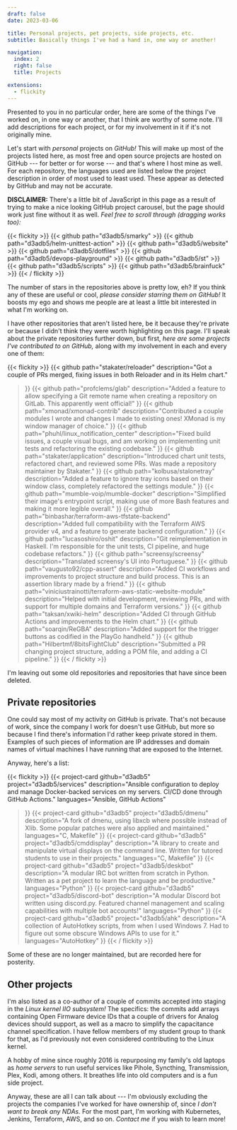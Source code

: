 ```yaml
---
draft: false
date: 2023-03-06

title: Personal projects, pet projects, side projects, etc.
subtitle: Basically things I've had a hand in, one way or another!

navigation:
  index: 2
  right: false
  title: Projects

extensions:
  - flickity
---
```


Presented to you in no particular order, here are some of the things I've
worked on, in one way or another, that I think are worthy of some note. I'll
add descriptions for each project, or for my involvement in it if it's not
originally mine.

Let's start with _personal_ projects on _GitHub!_ This will make up most of the
projects listed here, as most free and open source projects are hosted on
GitHub --- for better or for worse --- and that's where I host mine as well.
For each repository, the languages used are listed below the project
description in order of most used to least used. These appear as detected by
GitHub and may not be accurate.

**DISCLAIMER:** There's a little bit of JavaScript in this page as a result of
trying to make a nice looking GitHub project carousel, but the page should work
just fine without it as well. _Feel free to scroll through (dragging works
too):_

{{< flickity >}}
  {{< github path="d3adb5/smarky" >}}
  {{< github path="d3adb5/helm-unittest-action" >}}
  {{< github path="d3adb5/website" >}}
  {{< github path="d3adb5/dotfiles" >}}
  {{< github path="d3adb5/devops-playground" >}}
  {{< github path="d3adb5/st" >}}
  {{< github path="d3adb5/scripts" >}}
  {{< github path="d3adb5/brainfuck" >}}
{{< / flickity >}}

The number of stars in the repositories above is pretty low, eh? If you think
any of these are useful or cool, _please consider starring them on GitHub!_ It
boosts my ego and shows me people are at least a little bit interested in what
I'm working on.

I have other repositories that aren't listed here, be it because they're
private or because I didn't think they were worth highlighting on this page.
I'll speak about the private repositories further down, but first, _here are
some projects I've contributed to on GitHub,_ along with my involvement in each
and every one of them:

{{< flickity >}}
  {{< github
    path="stakater/reloader"
    description="Got a couple of PRs merged, fixing issues in both Reloader and in its Helm chart."
  >}}
  {{< github
    path="profclems/glab"
    description="Added a feature to allow specifying a Git remote name when creating a repository on GitLab. This apparently went official!"
  >}}
  {{< github
    path="xmonad/xmonad-contrib"
    description="Contributed a couple modules I wrote and changes I made to existing ones! XMonad is my window manager of choice."
  >}}
  {{< github
    path="phuhl/linux_notification_center"
    description="Fixed build issues, a couple visual bugs, and am working on implementing unit tests and refactoring the existing codebase."
  >}}
  {{< github
    path="stakater/application"
    description="Introduced chart unit tests, refactored chart, and reviewed some PRs. Was made a repository maintainer by Stakater."
  >}}
  {{< github
    path="kolbusa/stalonetray"
    description="Added a feature to ignore tray icons based on their window class, completely refactored the settings module."
  >}}
  {{< github
    path="mumble-voip/mumble-docker"
    description="Simplified their image's entrypoint script, making use of more Bash features and making it more legible overall."
  >}}
  {{< github
    path="binbashar/terraform-aws-tfstate-backend"
    description="Added full compatibility with the Terraform AWS provider v4, and a feature to generate backend configuration."
  >}}
  {{< github
    path="lucasoshiro/oshit"
    description="Git reimplementation in Haskell. I'm responsible for the unit tests, CI pipeline, and huge codebase refactors."
  >}}
  {{< github
    path="screensy/screensy"
    description="Translated screensy's UI into Portuguese."
  >}}
  {{< github
    path="vaugusto92/cpp-assert"
    description="Added CI workflows and improvements to project structure and build process. This is an assertion library made by a friend."
  >}}
  {{< github
    path="viniciustrainotti/terraform-aws-static-website-module"
    description="Helped with initial development, reviewing PRs, and with support for multiple domains and Terraform versions."
  >}}
  {{< github
    path="taksan/xwiki-helm"
    description="Added CI through GitHub Actions and improvements to the Helm chart."
  >}}
  {{< github
    path="soarqin/ReGBA"
    description="Added support for the trigger buttons as codified in the PlayGo handheld."
  >}}
  {{< github
    path="Hilbertmf/8bitsFightClub"
    description="Submitted a PR changing project structure, adding a POM file, and adding a CI pipeline."
  >}}
{{< / flickity >}}

I'm leaving out some old repositories and repositories that have since been deleted.

## Private repositories

One could say most of my activity on GitHub is private. That's not because of
work, since the company I work for doesn't use GitHub, but more so because I
find there's information I'd rather keep private stored in them. Examples of
such pieces of information are IP addresses and domain names of virtual
machines I have running that are exposed to the Internet.

Anyway, here's a list:

{{< flickity >}}
  {{< project-card
    github="d3adb5"
    project="d3adb5/services"
    description="Ansible configuration to deploy and manage Docker-backed services on my servers. CI/CD done through GitHub Actions."
    languages="Ansible, GitHub Actions"
  >}}
  {{< project-card
    github="d3adb5"
    project="d3adb5/dmenu"
    description="A fork of dmenu, using libxcb where possible instead of Xlib. Some popular patches were also applied and maintained."
    languages="C, Makefile"
  >}}
  {{< project-card
    github="d3adb5"
    project="d3adb5/cmddisplay"
    description="A library to create and manipulate virtual displays on the command line. Written for tutored students to use in their projects."
    languages="C, Makefile"
  >}}
  {{< project-card
    github="d3adb5"
    project="d3adb5/deskbot"
    description="A modular IRC bot written from scratch in Python. Written as a pet project to learn the language and be productive."
    languages="Python"
  >}}
  {{< project-card
    github="d3adb5"
    project="d3adb5/discord-bot"
    description="A modular Discord bot written using discord.py. Featured channel management and scaling capabilities with multiple bot accounts!"
    languages="Python"
  >}}
  {{< project-card
    github="d3adb5"
    project="d3adb5/ahk"
    description="A collection of AutoHotkey scripts, from when I used Windows 7. Had to figure out some obscure Windows APIs to use for it."
    languages="AutoHotkey"
  >}}
{{< / flickity >}}

Some of these are no longer maintained, but are recorded here for posterity.

## Other projects

I'm also listed as a co-author of a couple of commits accepted into staging in
the _Linux kernel IIO subsystem!_ The specifics: the commits add arrays
containing Open Firmware device IDs that a couple of drivers for Analog devices
should support, as well as a macro to simplify the capacitance channel
specification. I have fellow members of my student group to thank for that, as
I'd previously not even considered contributing to the Linux kernel.

A hobby of mine since roughly 2016 is repurposing my family's old laptops as
_home servers_ to run useful services like Pihole, Syncthing, Transmission,
Plex, Kodi, among others. It breathes life into old computers and is a fun side
project.

Anyway, these are all I can talk about --- I'm obviously excluding the projects
the companies I've worked for have ownership of, since _I don't want to break
any NDAs._ For the most part, I'm working with Kubernetes, Jenkins, Terraform,
AWS, and so on. _Contact me_ if you wish to learn more!
